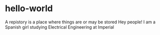 # hello-world
A repistory is a place where things are or may be stored
Hey people!
I am a Spanish girl studying Electrical Engineering at Imperial 


